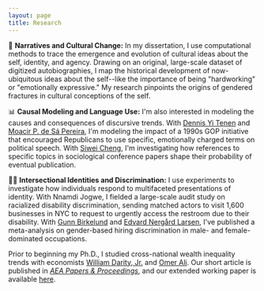 ```yaml
---
layout: page
title: Research
---
```


📖 **Narratives and Cultural Change:** In my dissertation, I use computational methods to trace the emergence and evolution of cultural ideas about the self, identity, and agency. Drawing on an original, large-scale dataset of digitized autobiographies, I map the historical development of now-ubiquitous ideas about the self--like the importance of being "hardworking" or "emotionally expressive." My research pinpoints the origins of gendered fractures in cultural conceptions of the self.

📊 **Causal Modeling and Language Use:** I'm also interested in modeling the causes and consequences of discursive trends.  With [Dennis Yi Tenen](https://dennistenen.com/) and [Moacir P. de Sá Pereira](https://moacir.com/), I'm modeling the impact of a 1990s GOP initiative that encouraged Republicans to use specific, emotionally charged terms on political speech. With [Siwei Cheng](https://siwei-cheng.github.io/), I'm investigating how references to specific topics in sociological conference papers shape their probability of eventual publication.

🧑‍🦽 **Intersectional Identities and Discrimination:** I use experiments to investigate how individuals respond to multifaceted presentations of identity. With Nnamdi Jogwe, I fielded a large-scale audit study on racialized disability discrimination, sending matched actors to visit 1,600 businesses in NYC to request to urgently access the restroom due to their disability. With [Gunn Birkelund](https://www.sv.uio.no/iss/english/people/aca/gunnb/) and [Edvard Nergård Larsen](https://www.samfunnsforskning.no/english/people/res/edvardnl/), I've published a meta-analysis on gender-based hiring discrimination in male- and female-dominated occupations.

Prior to beginning my Ph.D., I studied cross-national wealth inequality trends with economists [William Darity, Jr.](https://sanford.duke.edu/profile/william-darity/) and [Omer Ali](https://www.econ.pitt.edu/people/omer-ali). Our short article is published in [_AEA Papers & Proceedings_](https://www.aeaweb.org/articles?id=10.1257/pandp.20211114), and our extended working paper is available [here](https://drive.google.com/file/d/1WiS8UY9gyljMAsCYgRwJMZGVYdeyaoz2/view).
